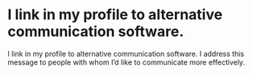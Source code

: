# I link in my profile to alternative communication software.

I link in my profile to alternative communication software. I address this message to people with whom I’d like to communicate more effectively.